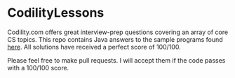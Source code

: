 # CodilityLessons
Codility.com offers great interview-prep questions covering an array of core CS topics. 
This repo contains Java answers to the sample programs found [here](https://codility.com/programmers/lessons/). All solutions have received a perfect score of 100/100. 

Please feel free to make pull requests. I will accept them if the code passes with a 100/100 score.
